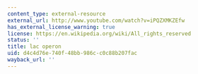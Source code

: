 ```yaml
---
content_type: external-resource
external_url: http://www.youtube.com/watch?v=iPQZXMKZEfw
has_external_license_warning: true
license: https://en.wikipedia.org/wiki/All_rights_reserved
status: ''
title: lac operon
uid: d4c4d76e-740f-48bb-986c-c0c88b207fac
wayback_url: ''
---
```

